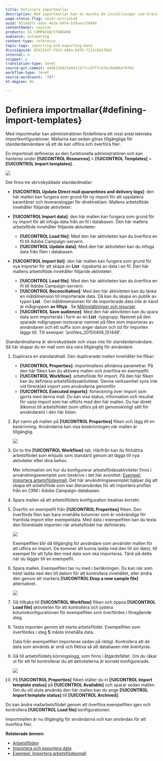 ```yaml
---
title: Definiera importmallar
description: Med importmallar kan du minska de inställningar som krävs och importera data snabbare.
page-status-flag: never-activated
uuid: 651eb57c-adac-4e3e-b454-b39aea1f0484
contentOwner: sauviat
products: SG_CAMPAIGN/STANDARD
audience: automating
content-type: reference
topic-tags: importing-and-exporting-data
discoiquuid: 85d13147-fb31-446a-8476-f112c841fb82
internal: n
snippet: y
translation-type: tm+mt
source-git-commit: 44d6126023e9411477ccd7ffc07ecde806e7976d
workflow-type: tm+mt
source-wordcount: '787'
ht-degree: 0%

---
```



# Definiera importmallar{#defining-import-templates}

Med importmallar kan administratören fördefiniera ett visst antal tekniska importkonfigurationer. Mallarna kan sedan göras tillgängliga för standardanvändare så att de kan utföra och överföra filer.

En importmall definieras av den funktionella administratören och kan hanteras under **[!UICONTROL Resources]** > **[!UICONTROL Templates]** > **[!UICONTROL Import templates]** .

![](assets/import_template_list.png)

Det finns tre skrivskyddade standardmallar:

* **[!UICONTROL Update Direct mail quarantines and delivery logs]**: den här mallen kan fungera som grund för ny import för att uppdatera karantäner och leveransloggar för direktreklam. Mallens arbetsflöde innehåller följande aktiviteter:
* **[!UICONTROL Import data]**: den här mallen kan fungera som grund för ny import för att infoga data från en fil i databasen. Den här mallens arbetsflöde innehåller följande aktiviteter:

   * **[!UICONTROL Load file]**: Med den här aktiviteten kan du överföra en fil till Adobe Campaign-servern.
   * **[!UICONTROL Update data]**: Med den här aktiviteten kan du infoga data från filen i databasen.

* **[!UICONTROL Import list]**: den här mallen kan fungera som grund för nya importer för att skapa en **List** -typskarta av data i en fil. Den här mallens arbetsflöde innehåller följande aktiviteter:

   * **[!UICONTROL Load file]**: Med den här aktiviteten kan du överföra en fil till Adobe Campaign-servern.
   * **[!UICONTROL Reconciliation]**: Med den här aktiviteten kan du länka en måldimension till importerade data. Då kan du skapa en publik av typen **List** . Om måldimensionen för de importerade data inte är känd är målgruppen **av filtyp** . Se [Målinställningar och resurser](../../automating/using/query.md#targeting-dimensions-and-resources).
   * **[!UICONTROL Save audience]**: Med den här aktiviteten kan du spara data som importerats i form av en **List** -typgrupp. Namnet på den sparade målgruppen motsvarar namnet på filen som importeras av användaren och ett suffix som anger datum och tid för importen läggs till. Till exempel: &#39;profiles_20150406_151448&#39;.

Standardmallarna är skrivskyddade och visas inte för standardanvändare. Så här skapar du en mall som ska vara tillgänglig för användare:

1. Duplicera en standardmall. Den duplicerade mallen innehåller tre flikar:

   * **[!UICONTROL Properties]**: importmallens allmänna parametrar. På den här fliken kan du aktivera mallen och överföra en exempelfil.
   * **[!UICONTROL Workflow]**: arbetsflöde för import. På den här fliken kan du definiera arbetsflödesaktiviteter. Denna verksamhet syns inte vid förenklad import som användarna genomför.
   * **[!UICONTROL Executed imports]**: förteckning över import som gjorts med denna mall. Du kan visa status, information och resultat för varje import som har utförts med den här mallen. Du har direkt åtkomst till arbetsflödet (som utförs på ett genomskinligt sätt för användaren) i den här listan.

1. Byt namn på mallen på **[!UICONTROL Properties]** fliken och lägg till en beskrivning. Användarna kan visa beskrivningen när mallen är tillgänglig.

   ![](assets/simplified_import_model1.png)

1. Go to the **[!UICONTROL Workflow]** tab. Härifrån kan du förbättra arbetsflödet som erbjuds som standard genom att lägga till nya aktiviteter efter dina behov.

   Mer information om hur du konfigurerar arbetsflödesaktiviteter finns i användningsexemplet som beskrivs i det här avsnittet: [Exempel: Importera arbetsflödesmall](../../automating/using/creating-import-workflow-templates.md). Det här användningsexemplet hjälper dig att skapa ett arbetsflöde som kan återanvändas för att importera profiler från en CRM i Adobe Campaign-databasen.

1. Spara mallen så att arbetsflödets konfiguration beaktas korrekt.
1. Överför en exempelfil från **[!UICONTROL Properties]** fliken. Den överförda filen kan bara innehålla kolumner som är nödvändiga för framtida import eller exempeldata. Med data i exempelfilen kan du testa den förenklade importen när arbetsflödet har definierats.

   ![](assets/import_template_sample.png)

   Exempelfilen blir då tillgänglig för användare som använder mallen för att utföra en import. De kommer att kunna ladda ned den till sin dator, till exempel för att fylla den med data som ska importeras. Tänk på detta när du lägger till en exempelfil.

1. Spara mallen. Exempelfilen tas nu med i beräkningen. Du kan när som helst ladda ned den till datorn för att kontrollera innehållet, eller ändra den genom att markera **[!UICONTROL Drop a new sample file]** alternativet.

   ![](assets/simplified_import_model2.png)

1. Gå tillbaka till **[!UICONTROL Workflow]** fliken och öppna **[!UICONTROL Load file]** aktiviteten för att kontrollera och justera kolumnkonfigurationen för exempelfilen som överfördes i föregående steg.
1. Testa importen genom att starta arbetsflödet. Exempelfilen som överfördes i steg **5** måste innehålla data.

   Data från exempelfilen importeras sedan på riktigt. Kontrollera att de data som används är små och fiktiva så att databasen inte äventyras.

1. Gå till arbetsflödets körningslogg, som finns i åtgärdsfältet. Om du råkar ut för ett fel kontrollerar du att aktiviteterna är korrekt konfigurerade.

   ![](assets/simplified_import_model3.png)

1. På **[!UICONTROL Properties]** fliken ställer du in **[!UICONTROL Import template status]** på **[!UICONTROL Available]** och sparar sedan mallen. Om du vill sluta använda den här mallen kan du ange **[!UICONTROL Import template status]** till **[!UICONTROL Archived]**.

Du kan ändra mallarbetsflödet genom att överföra exempelfilen igen och kontrollera **[!UICONTROL Load file]** konfigurationen.

Importmallen är nu tillgänglig för användarna och kan användas för att överföra filer.

**Relaterade ämnen:**

* [Arbetsflöden](../../automating/using/get-started-workflows.md)
* [Importera och exportera data](../../automating/using/about-data-import-and-export.md)
* [Exempel: Importera arbetsflödesmall](../../automating/using/creating-import-workflow-templates.md)

